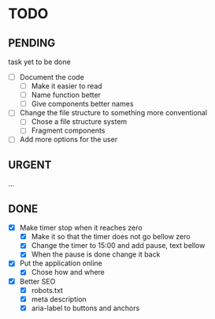 # TODO

## PENDING

task yet to be done

- [ ] Document the code
  - [ ] Make it easier to read
  - [ ] Name function better
  - [ ] Give components better names
- [ ] Change the file structure to something more conventional
  - [ ] Chose a file structure system
  - [ ] Fragment components
- [ ] Add more options for the user

## URGENT

...

## DONE

- [x] Make timer stop when it reaches zero
  - [x] Make it so that the timer does not go bellow zero
  - [x] Change the timer to 15:00 and add pause, text bellow
  - [x] When the pause is done change it back
- [x] Put the application online
  - [x] Chose how and where
- [x] Better SEO
  - [x] robots.txt
  - [x] meta description
  - [x] aria-label to buttons and anchors
